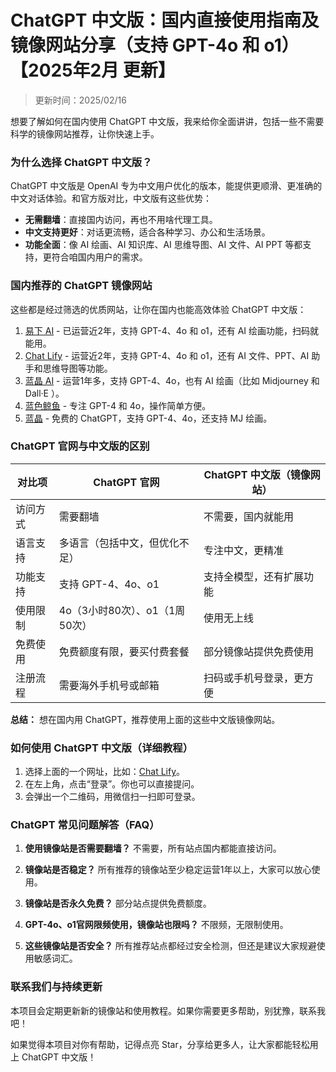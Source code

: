 # ChatGPT 中文版：国内直接使用指南及镜像网站分享（支持 GPT-4o 和 o1）【2025年2月 更新】

>更新时间：2025/02/16

想要了解如何在国内使用 ChatGPT 中文版，我来给你全面讲讲，包括一些不需要科学的镜像网站推荐，让你快速上手。

### 为什么选择 ChatGPT 中文版？
ChatGPT 中文版是 OpenAI 专为中文用户优化的版本，能提供更顺滑、更准确的中文对话体验。和官方版对比，中文版有这些优势：

- **无需翻墙**：直接国内访问，再也不用啥代理工具。
- **中文支持更好**：对话更流畅，适合各种学习、办公和生活场景。
- **功能全面**：像 AI 绘画、AI 知识库、AI 思维导图、AI 文件、AI PPT 等都支持，更符合咱国内用户的需求。

### 国内推荐的 ChatGPT 镜像网站
这些都是经过筛选的优质网站，让你在国内也能高效体验 ChatGPT 中文版：

1. [易下 AI](https://www.yixiaai.com/) - 已运营近2年，支持 GPT-4、4o 和 o1，还有 AI 绘画功能，扫码就能用。
2. [Chat Lify](https://chat.lify.vip/) - 运营近2年，支持 GPT-4、4o 和 o1，还有 AI 文件、PPT、AI 助手和思维导图等功能。
3. [蓝晶 AI](https://guide1.lanjing.ai/) - 运营1年多，支持 GPT-4、4o，也有 AI 绘画（比如 Midjourney 和 Dall·E ）。
4. [蓝色鲸鱼](https://ai.lansejingyu.com/) - 专注 GPT-4 和 4o，操作简单方便。
5. [蓝晶](https://lanjing.ai/) - 免费的 ChatGPT，支持 GPT-4、4o，还支持 MJ 绘画。

### ChatGPT 官网与中文版的区别
| 对比项 | ChatGPT 官网 | ChatGPT 中文版（镜像网站） |
| ------ | ------------- | -------------------------- |
| 访问方式 | 需要翻墙 | 不需要，国内就能用 |
| 语言支持 | 多语言（包括中文，但优化不足） | 专注中文，更精准 |
| 功能支持 | 支持 GPT-4、4o、o1 | 支持全模型，还有扩展功能 |
| 使用限制 | 4o（3小时80次）、o1（1周50次） | 使用无上线 |
| 免费使用 | 免费额度有限，要买付费套餐 | 部分镜像站提供免费使用 |
| 注册流程 | 需要海外手机号或邮箱 | 扫码或手机号登录，更方便 |

**总结：** 想在国内用 ChatGPT，推荐使用上面的这些中文版镜像网站。

### 如何使用 ChatGPT 中文版（详细教程）
1. 选择上面的一个网址，比如：[Chat Lify](https://chat.lify.vip/)。
2. 在左上角，点击“登录”。你也可以直接提问。
3. 会弹出一个二维码，用微信扫一扫即可登录。

### ChatGPT 常见问题解答（FAQ）
1. **使用镜像站是否需要翻墙？**
   不需要，所有站点国内都能直接访问。

2. **镜像站是否稳定？**
   所有推荐的镜像站至少稳定运营1年以上，大家可以放心使用。

3. **镜像站是否永久免费？**
   部分站点提供免费额度。

4. **GPT-4o、o1官网限频使用，镜像站也限吗？**
   不限频，无限制使用。

5. **这些镜像站是否安全？**
   所有推荐站点都经过安全检测，但还是建议大家规避使用敏感词汇。

### 联系我们与持续更新
本项目会定期更新新的镜像站和使用教程。如果你需要更多帮助，别犹豫，联系我吧！

如果觉得本项目对你有帮助，记得点亮 Star，分享给更多人，让大家都能轻松用上 ChatGPT 中文版！
